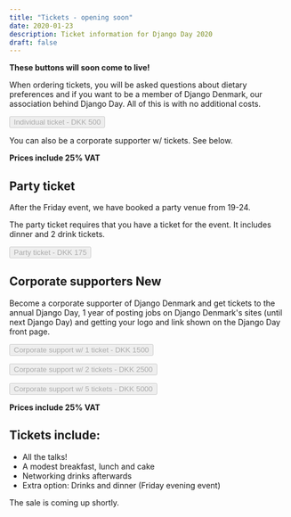 ```yaml
---
title: "Tickets - opening soon"
date: 2020-01-23
description: Ticket information for Django Day 2020
draft: false
---
```


**These buttons will soon come to live!**

When ordering tickets, you will be asked questions about dietary preferences and
if you want to be a member of Django Denmark, our association behind Django Day.
All of this is with no additional costs.

<button type="button" class="btn btn-lg btn-primary" disabled>Individual ticket - DKK 500</button>

You can also be a corporate supporter w/ tickets. See below.

**Prices include 25% VAT**

## Party ticket

After the Friday event, we have booked a party venue from 19-24.

The party ticket requires that you have a ticket for the event. It includes
dinner and 2 drink tickets.

<button type="button" class="btn btn-lg btn-primary" disabled>Party ticket - DKK 175</button>

## Corporate supporters <span class="badge badge-success">New</span>

Become a corporate supporter of Django Denmark and get tickets to the annual
Django Day, 1 year of posting jobs on Django Denmark's sites (until next
Django Day) and getting your logo and link shown on the Django Day front page.

<button type="button" class="btn btn-lg btn-primary" disabled>Corporate support w/ 1 ticket - DKK 1500</button>

<button type="button" class="btn btn-lg btn-primary" disabled>Corporate support w/ 2 tickets - DKK 2500</button>

<button type="button" class="btn btn-lg btn-primary" disabled>Corporate support w/ 5 tickets - DKK 5000</button>

**Prices include 25% VAT**

## Tickets include:

* All the talks!
* A modest breakfast, lunch and cake
* Networking drinks afterwards
* Extra option: Drinks and dinner (Friday evening event)

The sale is coming up shortly.